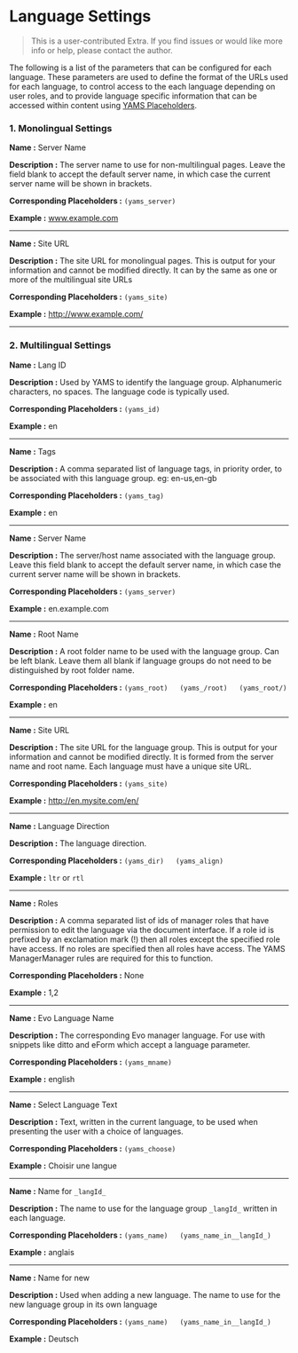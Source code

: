 Language Settings
=================

> This is a user-contributed Extra. If you find issues or would like more info or help, please contact the author.

The following is a list of the parameters that can be configured for each language. These parameters are used to define the format of the URLs used for each language, to control access to the each language depending on user roles, and to provide language specific information that can be accessed within content using [YAMS Placeholders](extras/yams/yams-placeholders).

### 1. Monolingual Settings

**Name :**	Server Name

**Description :** The server name to use for non-multilingual pages. Leave the field blank to accept the default server name, in which case the current server name will be shown in brackets.

**Corresponding Placeholders :**	`(yams_server)`

**Example :**	www.example.com

-----

**Name :**	Site URL

**Description :** The site URL for monolingual pages. This is output for your information and cannot be modified directly. It can by the same as one or more of the multilingual site URLs

**Corresponding Placeholders :**	`(yams_site)`

**Example :**	http://www.example.com/

-----

### 2. Multilingual Settings


**Name :**  Lang ID

**Description :** Used by YAMS to identify the language group. Alphanumeric characters, no spaces. The language code is typically used.

**Corresponding Placeholders :**  `(yams_id)`

**Example :** en

-----

**Name :**  Tags

**Description :** A comma separated list of language tags, in priority order, to be associated with this language group. eg: en-us,en-gb

**Corresponding Placeholders :**  `(yams_tag)`

**Example :** en

-----

**Name :**  Server Name

**Description :** The server/host name associated with the language group. Leave this field blank to accept the default server name, in which case the current server name will be shown in brackets.

**Corresponding Placeholders :**  `(yams_server)`

**Example :** en.example.com

-----

**Name :**  Root Name

**Description :** A root folder name to be used with the language group. Can be left blank. Leave them all blank if language groups do not need to be distinguished by root folder name.

**Corresponding Placeholders :**  `(yams_root)  
(yams_/root)  
(yams_root/)`

**Example :** en

-----

**Name :**  Site URL

**Description :** The site URL for the language group. This is output for your information and cannot be modified directly. It is formed from the server name and root name. Each language must have a unique site URL.

**Corresponding Placeholders :**  `(yams_site)`

**Example :** http://en.mysite.com/en/

-----

**Name :**  Language Direction

**Description :** The language direction.

**Corresponding Placeholders :**  `(yams_dir)  
(yams_align)`

**Example :** `ltr` or `rtl`

-----

**Name :**  Roles

**Description :** A comma separated list of ids of manager roles that have permission to edit the language via the document interface. If a role id is prefixed by an exclamation mark (!) then all roles except the specified role have access. If no roles are specified then all roles have access. The YAMS ManagerManager rules are required for this to function.

**Corresponding Placeholders :**  None

**Example :** 1,2

-----

**Name :**  Evo Language Name

**Description :** The corresponding Evo manager language. For use with snippets like ditto and eForm which accept a language parameter.

**Corresponding Placeholders :**  `(yams_mname)`

**Example :** english

-----

**Name :**  Select Language Text

**Description :** Text, written in the current language, to be used when presenting the user with a choice of languages.

**Corresponding Placeholders :**  `(yams_choose)`

**Example :** Choisir une langue

-----

**Name :**  Name for `_langId_`

**Description :** The name to use for the language group `_langId_` written in each language.

**Corresponding Placeholders :**  `(yams_name)  
(yams_name_in__langId_)`

**Example :** anglais

-----

**Name :**  Name for new

**Description :** Used when adding a new language. The name to use for the new language group in its own language

**Corresponding Placeholders :**  `(yams_name)  
(yams_name_in__langId_)`

**Example :** Deutsch

